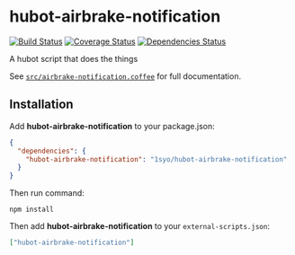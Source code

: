 # hubot-airbrake-notification
[![Build Status](https://travis-ci.org/1syo/hubot-airbrake-notification.svg?branch=master)](https://travis-ci.org/1syo/hubot-airbrake-notification)
[![Coverage Status](https://coveralls.io/repos/1syo/hubot-airbrake-notification/badge.png)](https://coveralls.io/r/1syo/hubot-airbrake-notification)
[![Dependencies Status](https://david-dm.org/1syo/hubot-airbrake-notification.png)](https://david-dm.org/1syo/hubot-airbrake-notification)

A hubot script that does the things

See [`src/airbrake-notification.coffee`](src/airbrake-notification.coffee) for full documentation.

## Installation

Add **hubot-airbrake-notification** to your package.json:

```json
{
  "dependencies": {
    "hubot-airbrake-notification": "1syo/hubot-airbrake-notification"
  }
}
```

Then run command:

```shell
npm install
```

Then add **hubot-airbrake-notification** to your `external-scripts.json`:

```json
["hubot-airbrake-notification"]
```
